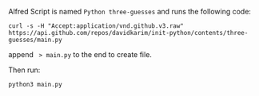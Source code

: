 Alfred Script is named `Python three-guesses` and runs the following code:

```
curl -s -H "Accept:application/vnd.github.v3.raw" https://api.github.com/repos/davidkarim/init-python/contents/three-guesses/main.py
```
append ` > main.py` to the end to create file.

Then run:

```
python3 main.py
```
